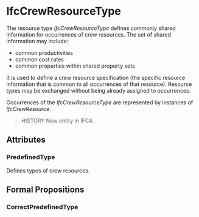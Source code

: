 # IfcCrewResourceType

The resource type _IfcCrewResourceType_ defines commonly shared information for occurrences of crew resources. The set of shared information may include:

* common productivities
* common cost rates
* common properties within shared property sets

It is used to define a crew resource specification (the specific resource information that is common to all occurrences of that resource). Resource types may be exchanged without being already assigned to occurrences.

Occurrences of the _IfcCrewResourceType_ are represented by instances of _IfcCrewResource_.

> HISTORY  New entity in IFC4.

## Attributes

### PredefinedType
Defines types of crew resources.

## Formal Propositions

### CorrectPredefinedType

